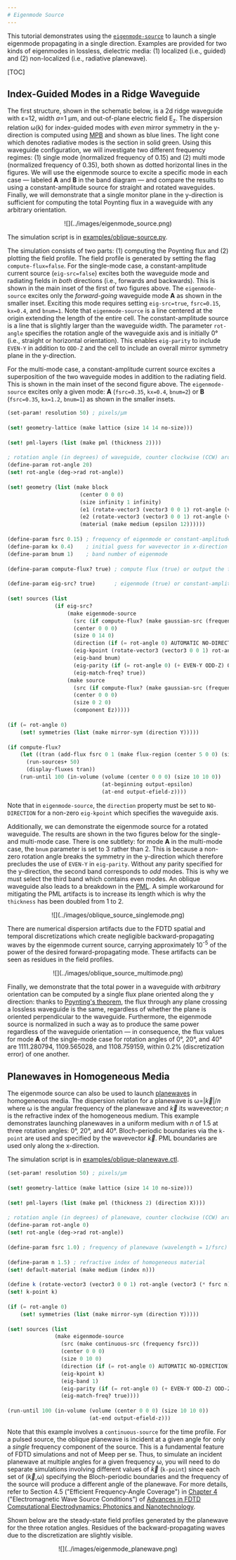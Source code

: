 ```yaml
---
# Eigenmode Source
---
```


This tutorial demonstrates using the [`eigenmode-source`](../Scheme_User_Interface.md#eigenmode-source) to launch a single eigenmode propagating in a single direction. Examples are provided for two kinds of eigenmodes in lossless, dielectric media: (1) localized (i.e., guided) and (2) non-localized (i.e., radiative planewave).

[TOC]

Index-Guided Modes in a Ridge Waveguide
---------------------------------------

The first structure, shown in the schematic below, is a 2d ridge waveguide with ε=12, width $a$=1 μm, and out-of-plane electric field E<sub>z</sub>. The dispersion relation ω(k) for index-guided modes with *even* mirror symmetry in the y-direction is computed using [MPB](https://mpb.readthedocs.io/en/latest/) and shown as blue lines. The light cone which denotes radiative modes is the section in solid green. Using this waveguide configuration, we will investigate two different frequency regimes: (1) single mode (normalized frequency of 0.15) and (2) multi mode (normalized frequency of 0.35), both shown as dotted horizontal lines in the figures. We will use the eigenmode source to excite a specific mode in each case &mdash; labeled **A** and **B** in the band diagram &mdash; and compare the results to using a constant-amplitude source for straight and rotated waveguides. Finally, we will demonstrate that a single monitor plane in the y-direction is sufficient for computing the total Poynting flux in a waveguide with any arbitrary orientation.

<center>
![](../images/eigenmode_source.png)
</center>

The simulation script is in [examples/oblique-source.py](https://github.com/NanoComp/meep/blob/master/scheme/examples/oblique-source.ctl).

The simulation consists of two parts: (1) computing the Poynting flux and (2) plotting the field profile. The field profile is generated by setting the flag `compute-flux=false`. For the single-mode case, a constant-amplitude current source (`eig-src=false`) excites both the waveguide mode and radiating fields in *both* directions (i.e., forwards and backwards). This is shown in the main inset of the first of two figures above. The `eigenmode-source` excites only the *forward-going* waveguide mode **A** as shown in the smaller inset. Exciting this mode requires setting `eig-src=true`, `fsrc=0.15`, `kx=0.4`, and `bnum=1`. Note that `eigenmode-source` is a line centered at the origin extending the length of the entire cell. The constant-amplitude source is a line that is slightly larger than the waveguide width. The parameter `rot-angle` specifies the rotation angle of the waveguide axis and is initially 0° (i.e., straight or horizontal orientation). This enables `eig-parity` to include `EVEN-Y` in addition to `ODD-Z` and the cell to include an overall mirror symmetry plane in the y-direction.

For the multi-mode case, a constant-amplitude current source excites a superposition of the two waveguide modes in addition to the radiating field. This is shown in the main inset of the second figure above. The `eigenmode-source` excites only a given mode: **A** (`fsrc=0.35`, `kx=0.4`, `bnum=2`) or **B** (`fsrc=0.35`, `kx=1.2`, `bnum=1`) as shown in the smaller insets.

```scm
(set-param! resolution 50) ; pixels/μm

(set! geometry-lattice (make lattice (size 14 14 no-size)))

(set! pml-layers (list (make pml (thickness 2))))

; rotation angle (in degrees) of waveguide, counter clockwise (CCW) around z-axis
(define-param rot-angle 20)
(set! rot-angle (deg->rad rot-angle))

(set! geometry (list (make block
                       (center 0 0 0)
                       (size infinity 1 infinity)
                       (e1 (rotate-vector3 (vector3 0 0 1) rot-angle (vector3 1 0 0)))
                       (e2 (rotate-vector3 (vector3 0 0 1) rot-angle (vector3 0 1 0)))
                       (material (make medium (epsilon 12))))))

(define-param fsrc 0.15) ; frequency of eigenmode or constant-amplitude source
(define-param kx 0.4)    ; initial guess for wavevector in x-direction of eigenmode
(define-param bnum 1)    ; band number of eigenmode

(define-param compute-flux? true) ; compute flux (true) or output the field profile (false)

(define-param eig-src? true)      ; eigenmode (true) or constant-amplitude (false) source

(set! sources (list
               (if eig-src?
                   (make eigenmode-source
                     (src (if compute-flux? (make gaussian-src (frequency fsrc) (fwidth (* 0.2 fsrc))) (make continuous-src (frequency fsrc))))
                     (center 0 0 0)
                     (size 0 14 0)
                     (direction (if (= rot-angle 0) AUTOMATIC NO-DIRECTION))
                     (eig-kpoint (rotate-vector3 (vector3 0 0 1) rot-angle (vector3 kx 0 0)))
                     (eig-band bnum)
                     (eig-parity (if (= rot-angle 0) (+ EVEN-Y ODD-Z) ODD-Z))
                     (eig-match-freq? true))
                   (make source
                     (src (if compute-flux? (make gaussian-src (frequency fsrc) (fwidth (* 0.2 fsrc))) (make continuous-src (frequency fsrc))))
                     (center 0 0 0)
                     (size 0 2 0)
                     (component Ez)))))

(if (= rot-angle 0)
    (set! symmetries (list (make mirror-sym (direction Y)))))

(if compute-flux?
    (let ((tran (add-flux fsrc 0 1 (make flux-region (center 5 0 0) (size 0 14 0)))))
      (run-sources+ 50)
      (display-fluxes tran))
    (run-until 100 (in-volume (volume (center 0 0 0) (size 10 10 0))
                              (at-beginning output-epsilon)
                              (at-end output-efield-z))))
```

Note that in `eigenmode-source`, the `direction` property must be set to `NO-DIRECTION` for a non-zero `eig-kpoint` which specifies the waveguide axis.

Additionally, we can demonstrate the eigenmode source for a rotated waveguide. The results are shown in the two figures below for the single- and multi-mode case. There is one subtlety: for mode **A** in the multi-mode case, the `bnum` parameter is set to 3 rather than 2. This is because a non-zero rotation angle breaks the symmetry in the y-direction which therefore precludes the use of `EVEN-Y` in `eig-parity`. Without any parity specified for the y-direction, the second band corresponds to *odd* modes. This is why we must select the third band which contains even modes. An oblique waveguide also leads to a breakdown in the [PML](../Perfectly_Matched_Layer.md). A simple workaround for mitigating the PML artifacts is to increase its length which is why the `thickness` has been doubled from 1 to 2.

<center>
![](../images/oblique_source_singlemode.png)
</center>

There are numerical dispersion artifacts due to the FDTD spatial and temporal discretizations which create negligible backward-propagating waves by the eigenmode current source, carrying approximately 10<sup>-5</sup> of the power of the desired forward-propagating mode. These artifacts can be seen as residues in the field profiles.

<center>
![](../images/oblique_source_multimode.png)
</center>

Finally, we demonstrate that the total power in a waveguide with *arbitrary* orientation can be computed by a single flux plane oriented along the y direction: thanks to [Poynting's theorem](https://en.wikipedia.org/wiki/Poynting%27s_theorem), the flux through any plane crossing a lossless waveguide is the same, regardless of whether the plane is oriented perpendicular to the waveguide. Furthermore, the eigenmode source is normalized in such a way as to produce the same power regardless of the waveguide orientation — in consequence, the flux values for mode **A** of the single-mode case for rotation angles of 0°, 20°, and 40° are 1111.280794, 1109.565028, and 1108.759159, within 0.2% (discretization error) of one another.

Planewaves in Homogeneous Media
-------------------------------

The eigenmode source can also be used to launch [planewaves](https://en.wikipedia.org/wiki/Plane_wave) in homogeneous media. The dispersion relation for a planewave is ω=|$\vec{k}$|/$n$ where ω is the angular frequency of the planewave and $\vec{k}$ its wavevector; $n$ is the refractive index of the homogeneous medium. This example demonstrates launching planewaves in a uniform medium with $n$ of 1.5 at three rotation angles: 0°, 20°, and 40°. Bloch-periodic boundaries via the `k-point` are used and specified by the wavevector $\vec{k}$. PML boundaries are used only along the x-direction.

The simulation script is in [examples/oblique-planewave.ctl](https://github.com/NanoComp/meep/blob/master/scheme/examples/oblique-planewave.ctl).

```scm
(set-param! resolution 50) ; pixels/μm

(set! geometry-lattice (make lattice (size 14 10 no-size)))

(set! pml-layers (list (make pml (thickness 2) (direction X))))

; rotation angle (in degrees) of planewave, counter clockwise (CCW) around z-axis
(define-param rot-angle 0)
(set! rot-angle (deg->rad rot-angle))

(define-param fsrc 1.0) ; frequency of planewave (wavelength = 1/fsrc)

(define-param n 1.5) ; refractive index of homogeneous material
(set! default-material (make medium (index n)))

(define k (rotate-vector3 (vector3 0 0 1) rot-angle (vector3 (* fsrc n) 0 0)))
(set! k-point k)

(if (= rot-angle 0)
    (set! symmetries (list (make mirror-sym (direction Y)))))

(set! sources (list
               (make eigenmode-source
                 (src (make continuous-src (frequency fsrc)))
                 (center 0 0 0)
                 (size 0 10 0)
                 (direction (if (= rot-angle 0) AUTOMATIC NO-DIRECTION))
                 (eig-kpoint k)
                 (eig-band 1)
                 (eig-parity (if (= rot-angle 0) (+ EVEN-Y ODD-Z) ODD-Z))
                 (eig-match-freq? true))))

(run-until 100 (in-volume (volume (center 0 0 0) (size 10 10 0))
                          (at-end output-efield-z)))
```

Note that this example involves a `continuous-source` for the time profile. For a pulsed source, the oblique planewave is incident at a given angle for only a *single* frequency component of the source. This is a fundamental feature of FDTD simulations and not of Meep per se. Thus, to simulate an incident planewave at multiple angles for a given frequency ω, you will need to do separate simulations involving different values of $\vec{k}$ (`k-point`) since each set of ($\vec{k}$,ω) specifying the Bloch-periodic boundaries and the frequency of the source will produce a different angle of the planewave. For more details, refer to Section 4.5 ("Efficient Frequency-Angle Coverage") in [Chapter 4](https://arxiv.org/abs/1301.5366) ("Electromagnetic Wave Source Conditions") of [Advances in FDTD Computational Electrodynamics: Photonics and Nanotechnology](https://www.amazon.com/Advances-FDTD-Computational-Electrodynamics-Nanotechnology/dp/1608071707).

Shown below are the steady-state field profiles generated by the planewave for the three rotation angles. Residues of the backward-propagating waves due to the discretization are slightly visible.

<center>
![](../images/eigenmode_planewave.png)
</center>